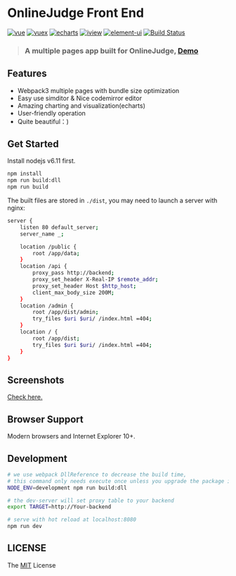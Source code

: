 # OnlineJudge Front End
[![vue](https://img.shields.io/badge/vue-2.5.3-blue.svg?style=flat-square)](https://github.com/vuejs/vue)
[![vuex](https://img.shields.io/badge/vuex-3.0.1-blue.svg?style=flat-square)](https://vuex.vuejs.org/)
[![echarts](https://img.shields.io/badge/echarts-3.8.3-blue.svg?style=flat-square)](https://github.com/ecomfe/echarts)
[![iview](https://img.shields.io/badge/iview-2.6.0-blue.svg?style=flat-square)](https://github.com/iview/iview)
[![element-ui](https://img.shields.io/badge/element-2.0.5-blue.svg?style=flat-square)](https://github.com/ElemeFE/element)
[![Build Status](https://travis-ci.org/QingdaoU/OnlineJudgeFE.svg?branch=master)](https://travis-ci.org/QingdaoU/OnlineJudgeFE)

>### A multiple pages app built for OnlineJudge, [Demo](http://v2.qduoj.com)

## Features

+ Webpack3 multiple pages with bundle size optimization
+ Easy use simditor & Nice codemirror editor
+ Amazing charting and visualization(echarts)
+ User-friendly operation
+ Quite beautiful：)

## Get Started
Install nodejs v6.11 first.

```bash
npm install
npm run build:dll
npm run build
```
The built files are stored in `./dist`, you may need to launch a server with nginx:

```bash
server {
    listen 80 default_server;
    server_name _;

    location /public {
        root /app/data;
    }
    location /api {
        proxy_pass http://backend;
        proxy_set_header X-Real-IP $remote_addr;
        proxy_set_header Host $http_host;
        client_max_body_size 200M;
    }
    location /admin {
        root /app/dist/admin;
        try_files $uri $uri/ /index.html =404;
    }
    location / {
        root /app/dist;
        try_files $uri $uri/ /index.html =404;
    }
}
```

## Screenshots
[Check here.](https://github.com/QingdaoU/OnlineJudge)

## Browser Support
Modern browsers and Internet Explorer 10+.

## Development

```bash
# we use webpack DllReference to decrease the build time,
# this command only needs execute once unless you upgrade the package in build/webpack.dll.conf.js
NODE_ENV=development npm run build:dll

# the dev-server will set proxy table to your backend
export TARGET=http://Your-backend

# serve with hot reload at localhost:8080
npm run dev
```

## LICENSE

The [MIT](http://opensource.org/licenses/MIT) License
